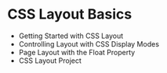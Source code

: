 # CSS Layout Basics
- Getting Started with CSS Layout
- Controlling Layout with CSS Display Modes
- Page Layout with the Float Property
- CSS Layout Project
